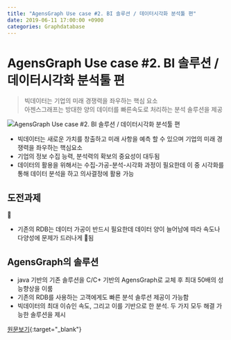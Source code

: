```yaml
---
title: "AgensGraph Use case #2. BI 솔루션 / 데이터시각화 분석툴 편"
date: 2019-06-11 17:00:00 +0900
categories: Graphdatabase
---
```


# AgensGraph Use case #2. BI 솔루션 / 데이터시각화 분석툴 편


> 빅데이터는 기업의 미래 경쟁력을 좌우하는 핵심 요소  
> 아젠스그래프는 방대한 양의 데이터를 빠른속도로 처리하는 분석 솔루션을 제공  


 ![AgensGraph Use case #2. BI 솔루션 / 데이터시각화 분석툴 편](https://blogfiles.pstatic.net/MjAxNzExMzBfMjE1/MDAxNTEyMDE1OTI4MzQ0.V1DT6WJlhDSO7CdRef1_8C8uxFWr1DpJv6teXAw_RKog.YGgawHb-T11Isqtw3CsZFtqjHIYo_mWRVkWF6Ed8oDgg.JPEG.bitnine9/1130_blog_naver.jpg)


- 빅데이터는 새로운 가치를 창출하고 미래 사항을 예측 할 수 있으며 기업의 미래 경쟁력을 좌우하는 핵심요소
- 기업의 정보 수집 능력, 분석력의 확보의 중요성이 대두됨
- 데이터의 활용을 위해서는 수집-가공-분석-시각화 과정이 필요한데 이 중 시각화를 통해 데이터 분석을 하고 의사결정에 활용 가능


## 도전과제

- 기존의 RDB는 데이터 가공이 반드시 필요한데 데이터 양이 늘어남에 따라 속도나 다양성에 문제가 드러나게 됨 


## AgensGraph의 솔루션 

- java 기반의 기존 솔루션을 C/C+ 기반의 AgensGraph로 교체 후 최대 50배의 성능향상을 이룸
- 기존의 RDB를 사용하는 고객에게도 빠른 분석 솔루션 제공이 가능함
- 빅데이터의 최대 이슈인 속도, 그리고 이를 기반으로 한 분석. 두 가지 모두 해결 가능한 솔루션을 제시


[원문보기](https://blog.naver.com/bitnine9/221146834912){:target="_blank"}


